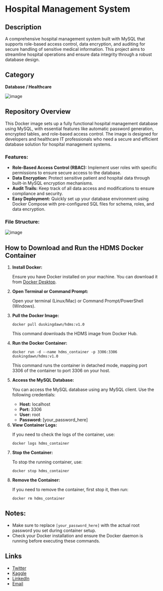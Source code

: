 <h1>Hospital Management System</h1>

<h2>Description</h2>
<p>
    A comprehensive hospital management system built with MySQL that supports role-based access control, 
    data encryption, and auditing for secure handling of sensitive medical information. This project aims 
    to streamline hospital operations and ensure data integrity through a robust database design.
</p>

<h2>Category</h2>
<p><strong>Database / Healthcare</strong></p>

![image](https://github.com/user-attachments/assets/a9cf4452-aedf-478d-99dc-27ea68b1b359)

<h2>Repository Overview</h2>
<p>
    This Docker image sets up a fully functional hospital management database using MySQL, with essential 
    features like automatic password generation, encrypted tables, and role-based access control. The 
    image is designed for developers and healthcare IT professionals who need a secure and efficient 
    database solution for hospital management systems.
</p>

<h3>Features:</h3>
<ul>
    <li><strong>Role-Based Access Control (RBAC):</strong> Implement user roles with specific permissions 
        to ensure secure access to the database.</li>
    <li><strong>Data Encryption:</strong> Protect sensitive patient and hospital data through built-in 
        MySQL encryption mechanisms.</li>
    <li><strong>Audit Trails:</strong> Keep track of all data access and modifications to ensure compliance 
        and security.</li>
    <li><strong>Easy Deployment:</strong> Quickly set up your database environment using Docker Compose 
        with pre-configured SQL files for schema, roles, and data encryption.</li>
</ul>

<h3>File Structure:</h3>

![image](https://github.com/user-attachments/assets/343c1d6d-4474-4065-8bb5-9abf0c6e2ce0)

<h2>How to Download and Run the HDMS Docker Container</h2>

<ol>
    <li>
        <strong>Install Docker:</strong>
        <p>Ensure you have Docker installed on your machine. You can download it from <a href="https://www.docker.com/products/docker-desktop">Docker Desktop</a>.</p>
    </li>
    <li>
        <strong>Open Terminal or Command Prompt:</strong>
        <p>Open your terminal (Linux/Mac) or Command Prompt/PowerShell (Windows).</p>
    </li>
    <li>
        <strong>Pull the Docker Image:</strong>
        <pre><code>docker pull duskingdawn/hdms:v1.0</code></pre>
        <p>This command downloads the HDMS image from Docker Hub.</p>
    </li>
    <li>
        <strong>Run the Docker Container:</strong>
        <pre><code>docker run -d --name hdms_container -p 3306:3306 duskingdawn/hdms:v1.0</code></pre>
        <p>This command runs the container in detached mode, mapping port 3306 of the container to port 3306 on your host.</p>
    </li>
    <li>
        <strong>Access the MySQL Database:</strong>
        <p>You can access the MySQL database using any MySQL client. Use the following credentials:</p>
        <ul>
            <li><strong>Host:</strong> localhost</li>
            <li><strong>Port:</strong> 3306</li>
            <li><strong>User:</strong> root</li>
            <li><strong>Password:</strong> [your_password_here]</li>
        </ul>
    </li>
    <li>
        <strong>View Container Logs:</strong>
        <p>If you need to check the logs of the container, use:</p>
        <pre><code>docker logs hdms_container</code></pre>
    </li>
    <li>
        <strong>Stop the Container:</strong>
        <p>To stop the running container, use:</p>
        <pre><code>docker stop hdms_container</code></pre>
    </li>
    <li>
        <strong>Remove the Container:</strong>
        <p>If you need to remove the container, first stop it, then run:</p>
        <pre><code>docker rm hdms_container</code></pre>
    </li>
</ol>

<h2>Notes:</h2>
<ul>
    <li>Make sure to replace <code>[your_password_here]</code> with the actual root password you set during container setup.</li>
    <li>Check your Docker installation and ensure the Docker daemon is running before executing these commands.</li>
</ul>


<h2>Links</h2>

* [Twitter](https://twitter.com/Sneha_Kurmi)
* [Kaggle](https://www.kaggle.com/snehakurmi)
* [LinkedIn](http://www.linkedin.com/in/sneha-kurmi)
* [Email](kurmisneha9@gmail.com)
